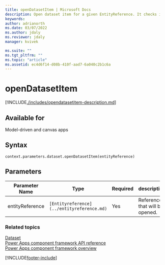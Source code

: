 ```yaml
---
title: openDatasetItem | Microsoft Docs
description: Open dataset item for a given EntityReference. It checks if there is a command with command button id Mscrm.OpenRecordItem.
keywords:
author: adrianorth
ms.date: 03/07/2022
ms.author: jdaly
ms.reviewer: jdaly
manager: kvivek

ms.suite: ""
ms.tgt_pltfrm: ""
ms.topic: "article"
ms.assetid: ec4d6f14-d08b-410f-aad7-6a040c2b1c6a
---
```


# openDatasetItem

[!INCLUDE[./includes/opendatasetitem-description.md](./includes/opendatasetitem-description.md)]

## Available for

Model-driven and canvas apps

## Syntax

`context.parameters.dataset.openDatasetItem(entityReference)`

## Parameters

| Parameter Name  | Type                                       | Required | description                    |
| --------------- | ------------------------------------------ | -------- | ------------------------------ |
| entityReference | `[Entityreference](../entityreference.md)` | Yes      | Reference that will be opened. |

### Related topics

[Dataset](../dataset.md)<br/>
[Power Apps component framework API reference](../../reference/index.md)<br/>
[Power Apps component framework overview](../../overview.md)

[!INCLUDE[footer-include](../../../../includes/footer-banner.md)]
